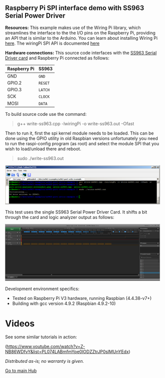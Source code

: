 ## Raspberry Pi SPI interface demo with SS963 Serial Power Driver



**Resources:**
This example makes use of the Wiring Pi library, which streamlines the interface to the the I/O pins on the Raspberry Pi, providing an API that is similar to the Arduino.  You can learn about installing Wiring Pi [here](http://wiringpi.com/download-and-install/). The wiringPi SPI API is documented [here](https://projects.drogon.net/raspberry-pi/wiringpi/spi-library/)

**Hardware connections:**
This source code interfaces with the [SS963 Serial Driver card](http://www.izlencebilisim.com/urun/ss963-seri-surucu-karti/2/) and Raspberry Pi connected as follows:

|Raspberry Pi    |SS963|
|----------------|---------------|
|GND  	            |`GND`            |
|GPIO.2            |`RESET`            |
|GPIO.3            |`LATCH`            |
|SCK            |`CLOCK`            |
|MOSI            |`DATA`            |

To build source code use the command:
>  g++ write-ss963.cpp -lwiringPi -o write-ss963.out -Ofast

Then to run it, first the spi kernel module needs to be loaded.  This can be  done using the GPIO utility in old Raspbian versions unfortunately you need to run the raspi-config program (as root) and select the module SPI
that you wish to load/unload there and reboot.

> sudo ./write-ss963.out

![compile-screenshot.png](https://github.com/enseitankado/ss963-serial-power-driver/blob/master/ss963-port-write-example/compile-screenshot.png?raw=true)

This test uses the single SS963 Serial Power Driver Card.  It shifts a  bit through the card and logic analyzer output as follows:

![port-write-analyzer-screenshot](https://github.com/enseitankado/ss963-serial-power-driver/blob/master/ss963-port-write-example/port-write-analyzer-screenshot.png?raw=true)


Development environment specifics:

 - Tested on Raspberry Pi V3 hardware, running Raspbian (4.4.38-v7+)
 - Building with gcc version 4.9.2 (Raspbian 4.9.2-10)


# Videos 

See some similar tutorials in action: 

(https://www.youtube.com/watch?v=Z-NB86WDfvY&list=PL074LABmfmYpe0lODZZtrJP0slMUnYEdx) 

*Distributed as-is; no warranty is given.*

 [Go to main Hub](https://github.com/enseitankado/ss963-serial-power-driver)
